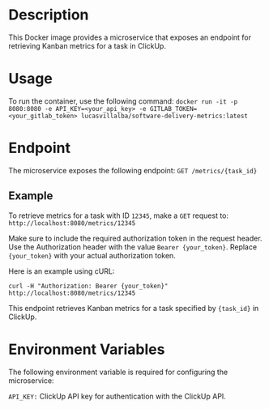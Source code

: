 
# Description
This Docker image provides a microservice that exposes an endpoint for retrieving Kanban metrics for a task in ClickUp.

# Usage
To run the container, use the following command:
`docker run -it -p 8080:8080 -e API_KEY=<your_api_key> -e GITLAB_TOKEN=<your_gitlab_token> lucasvillalba/software-delivery-metrics:latest`

# Endpoint
The microservice exposes the following endpoint:
`GET /metrics/{task_id}`

## Example
To retrieve metrics for a task with ID `12345`, make a `GET` request to:
`http://localhost:8080/metrics/12345`

Make sure to include the required authorization token in the request header. Use the Authorization header with the value `Bearer {your_token}`. Replace `{your_token}` with your actual authorization token.

Here is an example using cURL:

`curl -H "Authorization: Bearer {your_token}" http://localhost:8080/metrics/12345`

This endpoint retrieves Kanban metrics for a task specified by `{task_id}` in ClickUp.

# Environment Variables
The following environment variable is required for configuring the microservice:

`API_KEY:` ClickUp API key for authentication with the ClickUp API.
